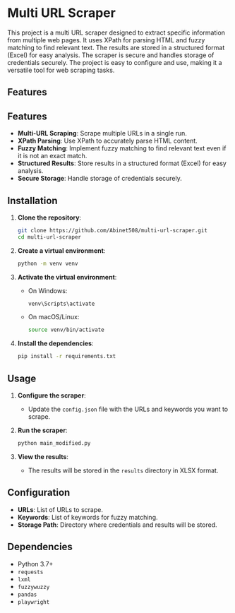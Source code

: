 # Multi URL Scraper

This project is a multi URL scraper designed to extract specific information from multiple web pages. It uses XPath for parsing HTML and fuzzy matching to find relevant text. The results are stored in a structured format (Excel) for easy analysis. The scraper is secure and handles storage of credentials securely. The project is easy to configure and use, making it a versatile tool for web scraping tasks.

## Features

## Features

- **Multi-URL Scraping**: Scrape multiple URLs in a single run.
- **XPath Parsing**: Use XPath to accurately parse HTML content.
- **Fuzzy Matching**: Implement fuzzy matching to find relevant text even if it is not an exact match.
- **Structured Results**: Store results in a structured format (Excel) for easy analysis.
- **Secure Storage**: Handle storage of credentials securely.


## Installation

1. **Clone the repository**:
    ```sh
    git clone https://github.com/Abinet508/multi-url-scraper.git
    cd multi-url-scraper
    ```

2. **Create a virtual environment**:
    ```sh
    python -m venv venv
    ```

3. **Activate the virtual environment**:
    - On Windows:
        ```sh
        venv\Scripts\activate
        ```
    - On macOS/Linux:
        ```sh
        source venv/bin/activate
        ```

4. **Install the dependencies**:
    ```sh
    pip install -r requirements.txt
    ```

## Usage

1. **Configure the scraper**:
    - Update the `config.json` file with the URLs and keywords you want to scrape.

2. **Run the scraper**:
    ```sh
    python main_modified.py
    ```

3. **View the results**:
    - The results will be stored in the `results` directory in XLSX format.

## Configuration

- **URLs**: List of URLs to scrape.
- **Keywords**: List of keywords for fuzzy matching.
- **Storage Path**: Directory where credentials and results will be stored.

## Dependencies

- Python 3.7+
- `requests`
- `lxml`
- `fuzzywuzzy`
- `pandas`
- `playwright`


